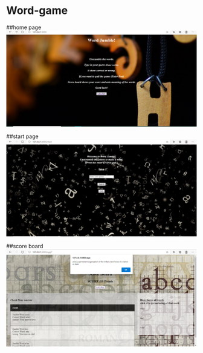 # Word-game
 
##home page
    ![Optional Text](output/word_Jumble1.PNG)
    
##start page
    ![start](output/word_Jumble2.PNG)

##score board
    ![score](output/score_board_output.PNG)
